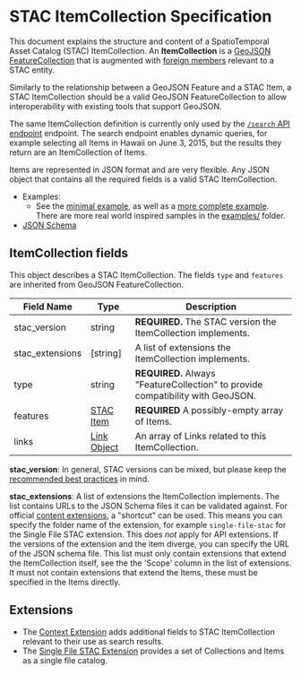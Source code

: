 # STAC ItemCollection Specification

This document explains the structure and content of a SpatioTemporal Asset Catalog (STAC) ItemCollection. 
An **ItemCollection** is a [GeoJSON](http://geojson.org/) [FeatureCollection](https://tools.ietf.org/html/rfc7946#section-3.3) 
that is augmented with [foreign members](https://tools.ietf.org/html/rfc7946#section-6) relevant to a STAC entity.

Similarly to the relationship between a GeoJSON Feature and a STAC Item, a STAC ItemCollection should be a valid GeoJSON FeatureCollection to allow interoperability with existing tools that support GeoJSON. 

The same ItemCollection definition is currently only used by the
[`/search` API endpoint](https://github.com/radiantearth/stac-api-spec/tree/master/api-spec.md#stac-endpoints) endpoint. 
The search endpoint enables dynamic queries, for example selecting all Items in
Hawaii on June 3, 2015, but the results they return are an ItemCollection of Items.

Items are represented in JSON format and are very flexible. Any JSON object that contains all the
required fields is a valid STAC ItemCollection.

- Examples:
  - See the [minimal example](examples/itemcollection-sample-minimal.json), as well as a [more complete example](examples/itemcollection-sample-full.json). There are more real world inspired samples in the [examples/](examples/) folder.
- [JSON Schema](json-schema/itemcollection.json)

## ItemCollection fields

This object describes a STAC ItemCollection. The fields `type` and `features` are inherited from GeoJSON FeatureCollection.

| Field Name      | Type                                    | Description |
| --------------- | --------------------------------------- | ----------- |
| stac_version    | string                                  | **REQUIRED.** The STAC version the ItemCollection implements. |
| stac_extensions | \[string]                               | A list of extensions the ItemCollection implements. |
| type            | string                                  | **REQUIRED.** Always "FeatureCollection" to provide compatibility with GeoJSON. |
| features        | [STAC Item](item-spec.md)               | **REQUIRED** A possibly-empty array of Items. |
| links           | [Link Object](item-spec.md#link-object) | An array of Links related to this ItemCollection. |

**stac_version**: In general, STAC versions can be mixed, but please keep the [recommended best practices](../best-practices.md#mixing-stac-versions) in mind.

**stac_extensions**: A list of extensions the ItemCollection implements. The list contains URLs to the JSON Schema files it can be validated against. For official [content extensions](../extensions/README.md#list-of-content-extensions), a "shortcut" can be used. This means you can specify the folder name of the extension, for example `single-file-stac` for the Single File STAC extension. This does *not* apply for API extensions. If the versions of the extension and the item diverge, you can specify the URL of the JSON schema file.
This list must only contain extensions that extend the ItemCollection itself, see the the 'Scope' column in the list of extensions. It must not contain extensions that extend the Items, these must be specified in the Items directly.

## Extensions

* The [Context Extension](https://github.com/radiantearth/stac-api-spec/tree/master/extensions/context/README.md) adds additional fields to STAC ItemCollection relevant to their use as search results.
* The [Single File STAC Extension](../extensions/single-file-stac/README.md) provides a set of Collections and Items as a single file catalog.
